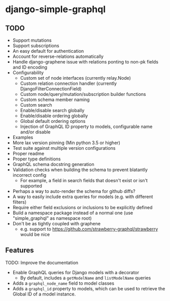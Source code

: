 # django-simple-graphql

## TODO

- Support mutations
- Support subscriptions
- An easy default for authentication
- Account for reverse-relations automatically
- Handle django-graphene issue with relations ponting to non-pk fields and ID encoding
- Configurability
  - Custom set of node interfaces (currently relay.Node)
  - Custom relation connection handler (currently DjangoFilterConnectionField)
  - Custom node/query/mutation/subscription builder functions
  - Custom schema member naming
  - Custom search
  - Enable/disable search globally
  - Enable/disable ordering globally
  - Global default ordering options
  - Injection of GraphQL ID property to models, configurable name and/or disable
- Examples
- More lax version pinning (Min python 3.5 or higher)
- Test suite against multiple version configurations
- Proper readme
- Proper type definitions
- GraphQL schema docstring generation
- Validation checks when building the schema to prevent blatantly incorrect config
  - For example, a field in search fields that doesn't exist or isn't supported
- Perhaps a way to auto-render the schema for github diffs?
- A way to easily include extra queries for models (e.g. with different filters)
- Require either field exclusions or inclusions to be explicitly defined
- Build a namespace package instead of a normal one (use "simple_graphql" as namespace root)
- Don't be as tightly coupled with graphene
  - e.g. support to https://github.com/strawberry-graphql/strawberry would be nice


## Features

TODO: Improve the documentation

- Enable GraphQL queries for Django models with a decorator
  - By default, includes a `getModelName` and `listModelName` queries
- Adds a `graphql_node_name` field to model classes
- Adds a `graphql_id` property to models, which can be used to retrieve the
  Global ID of a model instance.
